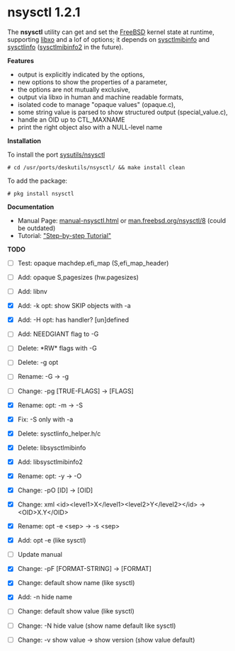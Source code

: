 nsysctl 1.2.1
=============

The **nsysctl** utility can get and set the [FreeBSD](http://www.freebsd.org)
kernel state at runtime, supporting
[libxo](http://juniper.github.io/libxo/libxo-manual.html) and a lof of options;
it depends on [sysctlmibinfo](https://gitlab.com/alfix/sysctlmibinfo) and
[sysctlinfo](https://gitlab.com/alfix/sysctlinfo)
([sysctlmibinfo2](https://gitlab.com/alfix/sysctlmibinfo2) in the future).

**Features**

 * output is explicitly indicated by the options,
 * new options to show the properties of a parameter,
 * the options are not mutually exclusive,
 * output via libxo in human and machine readable formats,
 * isolated code to manage "opaque values" (opaque.c),
 * some string value is parsed to show structured output (special\_value.c),
 * handle an OID up to CTL\_MAXNAME
 * print the right object also with a NULL-level name

**Installation**

To install the port [sysutils/nsysctl](https://www.freshports.org/sysutils/nsysctl)

    # cd /usr/ports/deskutils/nsysctl/ && make install clean

To add the package:

    # pkg install nsysctl

**Documentation**

 * Manual Page:
   [manual-nsysctl.html](https://alfonsosiciliano.gitlab.io/posts/2019-02-23-manual-nsysctl.html)
   or [man.freebsd.org/nsysctl/8](https://man.freebsd.org/nsysctl/8) (could be outdated)
 * Tutorial:
   ["Step-by-step Tutorial"](https://alfonsosiciliano.gitlab.io/posts/2019-02-19-nsysctl-tutorial.html)

**TODO**

 * [ ] Test: opaque machdep.efi\_map (S,efi\_map\_header)
 * [ ] Add: opaque S,pagesizes (hw.pagesizes)
 * [ ] Add: libnv
 * [X] Add: -k opt: show SKIP objects with -a
 * [X] Add: -H opt: has handler? [un]defined
 * [ ] Add: NEEDGIANT flag to -G
 * [ ] Delete: \*RW\* flags with -G
 * [ ] Delete: -g opt
 * [ ] Rename: -G -> -g
 * [ ] Change: -pg [TRUE-FLAGS] -> [FLAGS]
 * [X] Rename: opt: -m -> -S
 * [X] Fix: -S only with -a
 * [X] Delete: sysctlinfo\_helper.h/c
 * [X] Delete: libsysctlmibinfo
 * [X] Add: libsysctlmibinfo2
 * [X] Rename: opt: -y -> -O
 * [X] Change: -pO [ID] -> [OID]
 * [X] Change: xml \<id\>\<level1\>X\</level1\>\<level2\>Y\</level2\>\</id\> -> \<OID\>X.Y\</OID\>
 * [X] Rename: opt -e \<sep\> -> -s \<sep\>
 * [X] Add: opt -e (like sysctl)
 * [ ] Update manual
 * [X] Change: -pF [FORMAT-STRING] -> [FORMAT]
 * [X] Change: default show name (like sysctl)
 * [X] Add: -n hide name
 * [ ] Change: default show value (like sysctl)
 * [ ] Change: -N hide value (show name default like sysctl)
 * [ ] Change: -v show value -> show version (show value default)
 
